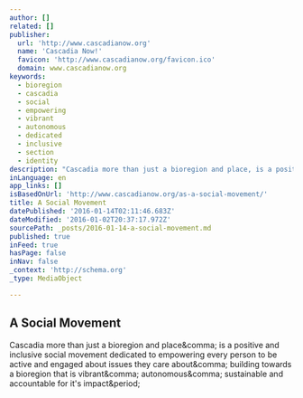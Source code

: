 ```yaml
---
author: []
related: []
publisher:
  url: 'http://www.cascadianow.org'
  name: 'Cascadia Now!'
  favicon: 'http://www.cascadianow.org/favicon.ico'
  domain: www.cascadianow.org
keywords:
  - bioregion
  - cascadia
  - social
  - empowering
  - vibrant
  - autonomous
  - dedicated
  - inclusive
  - section
  - identity
description: "Cascadia more than just a bioregion and place, is a positive and inclusive social movement dedicated to empowering every person to be active and engaged about issues they care about, building towards a bioregion that is vibrant, autonomous, sustainable and accountable for it's impact."
inLanguage: en
app_links: []
isBasedOnUrl: 'http://www.cascadianow.org/as-a-social-movement/'
title: A Social Movement
datePublished: '2016-01-14T02:11:46.683Z'
dateModified: '2016-01-02T20:37:17.972Z'
sourcePath: _posts/2016-01-14-a-social-movement.md
published: true
inFeed: true
hasPage: false
inNav: false
_context: 'http://schema.org'
_type: MediaObject

---
```

<article style=""><h1>A Social Movement</h1><p>Cascadia more than just a bioregion and place&amp;comma; is a positive and inclusive social movement dedicated to empowering every person to be active and engaged about issues they care about&amp;comma; building towards a bioregion that is vibrant&amp;comma; autonomous&amp;comma; sustainable and accountable for it's impact&amp;period;</p></article>